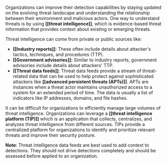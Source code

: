 Organizations can improve their detection capabilities by staying updated on the evolving threat landscape and understanding the relationship between their environment and malicious actors. One way to understand threats is by using **[[threat intelligence]]**, which is evidence-based threat information that provides context about existing or emerging threats. 

Threat intelligence can come from private or public sources like:

- **[[Industry reports]]**: These often include details about attacker's tactics, techniques, and procedures (TTP).
- **[[Government advisories]]:** Similar to industry reports, government advisories include details about attackers' TTP. 
- **[[Threat data feeds]]**: Threat data feeds provide a stream of threat-related data that can be used to help protect against sophisticated attackers like **[[advanced persistent threats (APTs)]]**. APTs are instances when a threat actor maintains unauthorized access to a system for an extended period of time. The data is usually a list of indicators like IP addresses, domains, and file hashes.

It can be difficult for organizations to efficiently manage large volumes of threat intelligence. Organizations can leverage a **[[threat intelligence platform (TIP)]]** which is an application that collects, centralizes, and analyzes threat intelligence from different sources. TIPs provide a centralized platform for organizations to identify and prioritize relevant threats and improve their security posture.

**Note**: Threat intelligence data feeds are best used to add context to detections. They should not drive detections completely and should be assessed before applied to an organization.